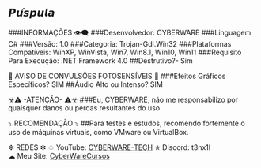 ## 𝙋𝙪́𝙨𝙥𝙪𝙡𝙖

###INFORMAÇÕES 👁️‍🗨️
###Desenvolvedor: CYBERWARE
###Linguagem: C#
###Versão: 1.0
###Categoria: Trojan-Gdi.Win32
###Plataformas Compatíveis: WinXP, WinVista, Win7, Win8.1, Win10, Win11 
###Requisito Para Execução: .NET Framework 4.0
##Destrutivo?- Sim

🚫 AVISO DE CONVULSÕES FOTOSENSÍVEIS 🚫
###Efeitos Gráficos Específicos? SIM
##Áudio Alto ou Intenso? SIM

☣⚠  -ATENÇÃO-  ⚠☣
###Eu, CYBERWARE, não me responsabilizo por quaisquer danos ou perdas resultantes do uso.

⤵ RECOMENDAÇÃO ⤵
##Para testes e estudos, recomendo fortemente o uso de máquinas virtuais, como VMware ou VirtualBox.

❇ REDES ❇
♤ YouTube: [CYBERWARE-TECH](https://www.youtube.com/@CYBERWARE-TECH)
✯ Discord: t3nx1l  
☁ Meu Site: [CyberWareCursos](https://linkfly.to/CyberWareCursos)
